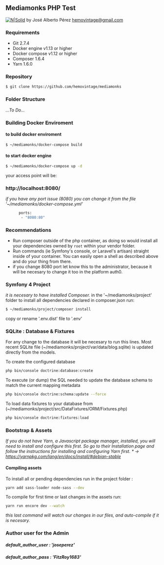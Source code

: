 ## Mediamonks PHP Test 
[![N|Solid](https://i2.wp.com/revistafortuna.com.mx/contenido/wp-content/uploads/2018/01/mediaMonks_logo.jpg?zoom=1&resize=151%2C95&ssl=1)](https://www.mediamonks.com/)
by José Alberto Pérez
hemovintage@gmail.com

### Requirements
- Git 2.7.4 
- Docker engine v1.13 or higher
- Docker compose v1.12 or higher
- Composer 1.6.4 
- Yarn 1.6.0

### Repository
```sh 
$ git clone https://github.com/hemovintage/mediamonks
```

### Folder Structure
_...To Do..._

### Building Docker Enviroment
#### to build docker enviroment
```sh 
$ ~/mediamonks/docker-compose build
```
#### to start docker engine
```sh 
$ ~/mediamonks/docker-compose up -d
```
your access point will be: 
### http://localhost:8080/
_if you have any port issue (8080) you can change it from the file '~/mediamonks/docker-compose.yml'_ 

```sh 
      ports:
       - "8080:80"
``` 

### Recommendations #
* Run composer outside of the php container, as doing so would install all your dependencies owned by `root` within your vendor folder.
* Run commands (ie Symfony's console, or Laravel's artisan) straight inside of your container. You can easily open a shell as described above and do your thing from there.
* if you change 8080 port let know this to the administrator, because it will be necesary to change it too in the platform auth0.

### Symfony 4 Project
_it is necesary to have installed Composer._ 
in the '~/mediamonks/project' folder
to install all dependencies declared in composer.json run:
```sh 
$ ~/mediamonks/project/composer install
```
copy or rename '.env.dist' file to '.env'

### SQLite : Database  & Fixtures
For any change to the database it will be necesary to run this lines. 
Most recent SQLite file (~/mediamonks/project/var/data/blog.sqlite) is updated directly from the models.

To create the configured database
```sh 
php bin/console doctrine:database:create
``` 
To execute (or dump) the SQL needed to update the database schema to match the current mapping metadata
```sh 
php bin/console doctrine:schema:update --force
```
To load data fixtures to your database from (~/mediamonks/project/src/DataFixtures/ORM/Fixtures.php)
```sh 
php bin/console doctrine:fixtures:load 
```
### Bootstrap & Assets
_If you do not have Yarn, a Javascript package manager, installed, you will need to install and configure this first. So go to their Installation page and follow the instructions for installing and configuring Yarn first. * -> https://yarnpkg.com/lang/en/docs/install/#debian-stable_

#### Compiling assets 
To install all or pending dependencies run in the project folder :
```sh 
yarn add sass-loader node-sass --dev
```
To compile for first time or last changes in the assets run: 
```sh
yarn run encore dev --watch
```
_this last command will watch our changes in our files, and auto-compile if it is necesary._

### Author user for the Admin

##### default_author_user : 'joseperez'
##### default_author_pass : 'FitzRoy1683'

